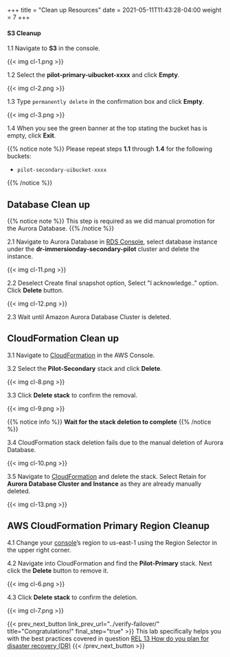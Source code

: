 +++
title = "Clean up Resources"
date =  2021-05-11T11:43:28-04:00
weight = 7
+++

#### S3 Cleanup

1.1 Navigate to **S3** in the console.

{{< img cl-1.png >}}

1.2 Select the **pilot-primary-uibucket-xxxx** and click **Empty**.

{{< img cl-2.png >}}

1.3 Type `permanently delete` in the confirmation box and click **Empty**.

{{< img cl-3.png >}}

1.4 When you see the green banner at the top stating the bucket has is empty, click **Exit**.

{{% notice note %}}
Please repeat steps **1.1** through **1.4** for the following buckets:

- `pilot-secondary-uibucket-xxxx`

{{% /notice %}}

## Database Clean up
{{% notice note %}}
This step is required as we did manual promotion for the Aurora Database.
{{% /notice %}}

2.1 Navigate to Aurora Database in [RDS Console](https://us-west-1.console.aws.amazon.com/rds/home?region=us-west-1), select database instance under the **dr-immersionday-secondary-pilot** cluster and delete the instance.

{{< img cl-11.png >}}

2.2 Deselect Create final snapshot option, Select "I acknowledge.." option. Click **Delete** button.

{{< img cl-12.png >}}

2.3 Wait until Amazon Aurora Database Cluster is deleted.

## CloudFormation Clean up

3.1 Navigate to [CloudFormation](https://us-west-1.console.aws.amazon.com/console) in the AWS Console.

3.2 Select the **Pilot-Secondary** stack and click **Delete**.

{{< img cl-8.png >}}

3.3 Click **Delete stack** to confirm the removal.

{{< img cl-9.png >}}

{{% notice info %}}
**Wait for the stack deletion to complete**
{{% /notice %}}

3.4 CloudFormation stack deletion fails due to the manual deletion of Aurora Database.

{{< img cl-10.png >}}

3.5 Navigate to [CloudFormation](https://us-west-1.console.aws.amazon.com/cloudformation/home?region=us-west-1#/) and delete the stack.  Select Retain for **Aurora Database Cluster and Instance** as they are already manually deleted.


{{< img cl-13.png >}}

## AWS CloudFormation Primary Region Cleanup

4.1 Change your [console](https://us-east-1.console.aws.amazon.com/console)’s region to us-east-1 using the Region Selector in the upper right corner.

4.2 Navigate into CloudFormation and find the **Pilot-Primary** stack.  Next click the **Delete** button to remove it.

{{< img cl-6.png >}}

4.3 Click **Delete stack** to confirm the deletion.

{{< img cl-7.png >}}

{{< prev_next_button link_prev_url="../verify-failover/" title="Congratulations!" final_step="true" >}}
This lab specifically helps you with the best practices covered in question [REL 13  How do you plan for disaster recovery (DR)](https://docs.aws.amazon.com/wellarchitected/latest/framework/a-failure-management.html)
{{< /prev_next_button >}}
